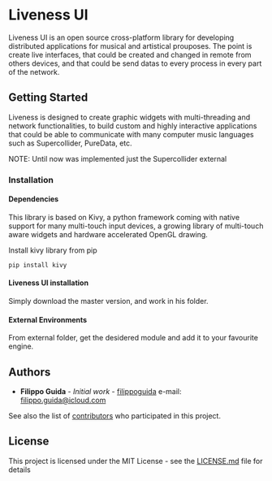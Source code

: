 # Liveness UI

Liveness UI is an open source cross-platform library for developing distributed applications for
musical and artistical prouposes. The point is create live interfaces, that could be created and changed in remote
from others devices, and that could be send datas to every process in every part of the network.

## Getting Started
Liveness is designed to create graphic widgets with multi-threading and network
functionalities, to build custom and highly interactive applications that could be
able to communicate with many computer music languages such as Supercollider, PureData, etc.

NOTE: Until now was implemented just the Supercollider external

### Installation

#### Dependencies
This library is based on Kivy, a python framework coming with native support
for many multi-touch input devices, a growing library of multi-touch aware widgets
and hardware accelerated OpenGL drawing.

Install kivy library from pip

```
pip install kivy
```

#### Liveness UI installation
Simply download the master version, and work in his folder.

#### External Environments
From external folder, get the desidered module and add it to your favourite engine.

## Authors

* **Filippo Guida** - *Initial work* - [filippoguida](https://github.com/filippoguida)
e-mail: filippo.guida@icloud.com

See also the list of [contributors](https://github.com/filippoguida/liveness/contributors) who participated in this project.

## License

This project is licensed under the MIT License - see the [LICENSE.md](LICENSE.md) file for details
